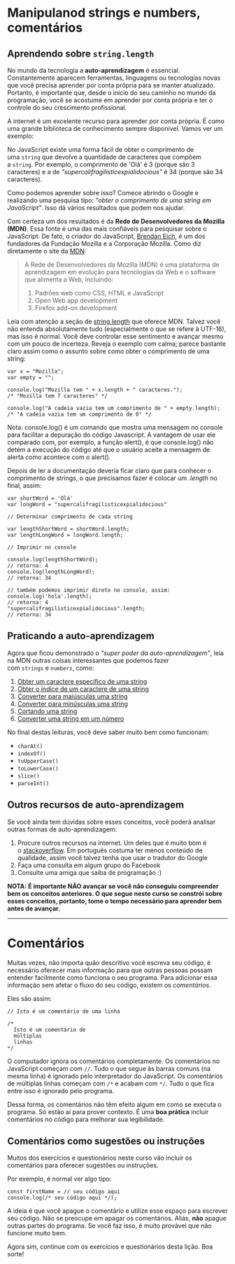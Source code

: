 # Manipulanod strings e numbers, comentários
## **Aprendendo sobre `string.length`**

No mundo da tecnologia a **auto-aprendizagem** é essencial. Constantemente aparecem ferramentas, linguagens ou tecnologias novas que você precisa aprender por conta própria para se manter atualizado. Portanto, é importante que, desde o início do seu caminho no mundo da programação, você se acostume em aprender por conta própria e ter o controle do seu crescimento profissional.

A internet é um excelente recurso para aprender por conta própria. É como uma grande biblioteca de conhecimento sempre disponível. Vamos ver um exemplo:

No JavaScript existe uma forma fácil de obter o comprimento de uma `string` que devolve a quantidade de caracteres que compõem a `string`. Por exemplo, o comprimento de 'Olá' é 3 (porque são 3 caracteres) e a de *"supercalifragilisticexpialidocious"* é 34 (porque são 34 caracteres).

Como podemos aprender sobre isso? Comece abrindo o Google e realizando uma pesquisa tipo: *"obter o comprimento de uma string em JavaScript"*. Isso dá vários resultados que podem nos ajudar.

Com certeza um dos resultados é da **Rede de Desenvolvedores da Mozilla (MDN)**. Essa fonte é uma das mais confiáveis para pesquisar sobre o JavaScript. De fato, o criador do JavaScript, [Brendan Eich](https://en.wikipedia.org/wiki/Brendan_Eich), é um dos fundadores da Fundação Mozilla e a Corporação Mozilla. Como diz diretamente o site da [MDN](https://developer.mozilla.org/pt-BR/docs/MDN/About):

> A Rede de Desenvolvedores da Mozilla (MDN) é uma plataforma de aprendizagem em evolução para tecnologias da Web e o software que alimenta a Web, incluindo:
> 
> 1. Padrões web como CSS, HTML e JavaScript
> 2. Open Web app development
> 3. Firefox add-on development

Leia com atenção a seção de [string.length](https://developer.mozilla.org/pt-BR/docs/Web/JavaScript/Reference/Global_Objects/String/length) que oferece MDN. Talvez você não entenda absolutamente tudo (especialmente o que se refere à UTF-16), mas isso é normal. Você deve controlar esse sentimento e avançar mesmo com um pouco de incerteza. Reveja o exemplo com calma; parece bastante claro assim como o assunto sobre como obter o comprimento de uma string:

```
var x = "Mozilla";
var empty = "";

console.log("Mozilla tem " + x.length + " caracteres.");
/* "Mozilla tem 7 caracteres" */

console.log("A cadeia vazia tem um comprimento de " + empty.length);
/* "A cadeia vazia tem um comprimento de 0" */

```

Nota: console.log() é um comando que mostra uma mensagem no console para facilitar a depuração do código Javascript. A vantagem de usar ele comparado com, por exemplo, a função alert(), é que console.log() não detém a execução do código até que o usuário aceite a mensagem de alerta como acontece com o alert().

Depois de ler a documentação deveria ficar claro que para conhecer o comprimento de strings, o que precisamos fazer é colocar um *.length* no final, assim:

```
var shortWord = 'Olá'
var longWord = "supercalifragilisticexpialidocious"

// Determinar comprimento de cada string

var lengthShortWord = shortWord.length;
var lengthLongWord = longWord.length;

// Imprimir no console

console.log(lengthShortWord);
// retorna: 4
console.log(lengthLongWord);
// retorna: 34

// também podemos imprimir direto no console, assim:
console.log('hola'.length);
// retorna: 4
"supercalifragilisticexpialidocious".length;
// retorna: 34

```

## **Praticando a auto-aprendizagem**

Agora que ficou demonstrado o *"super poder da auto-aprendizagem"*, leia na MDN outras coisas interessantes que podemos fazer com `strings` e `numbers`, como:

1. [Obter um caractere específico de uma string](https://developer.mozilla.org/pt-BR/docs/Web/JavaScript/Reference/Global_Objects/String/charAt)
2. [Obter o índice de um caractere de uma string](https://developer.mozilla.org/pt-BR/docs/Web/JavaScript/Reference/Global_Objects/String/indexOf)
3. [Converter para maiúsculas uma string](https://developer.mozilla.org/pt-BR/docs/Web/JavaScript/Reference/Global_Objects/String/toUpperCase)
4. [Converter para minúsculas uma string](https://developer.mozilla.org/pt-BR/docs/Web/JavaScript/Reference/Global_Objects/String/toLowerCase)
5. [Cortando uma string](https://developer.mozilla.org/pt-BR/docs/Web/JavaScript/Reference/Global_Objects/String/slice)
6. [Converter uma string em um número](https://developer.mozilla.org/pt-BR/docs/Web/JavaScript/Reference/Global_Objects/parseInt)

No final destas leituras, você deve saber muito bem como funcionam:

- `charAt()`
- `indexOf()`
- `toUpperCase()`
- `toLowerCase()`
- `slice()`
- `parseInt()`

## **Outros recursos de auto-aprendizagem**

Se você ainda tem dúvidas sobre esses conceitos, você poderá analisar outras formas de auto-aprendizagem:

1. Procure outros recursos na internet. Um deles que é muito bom é o [stackoverflow](https://es.stackoverflow.com/). Em português costuma ter menos conteúdo de qualidade, assim você talvez tenha que usar o tradutor do Google
2. Faça uma consulta em algum grupo do Facebook
3. Consulte uma amiga que saiba de programação :)

**NOTA: É importante NÃO avançar se você não conseguiu compreender bem os conceitos anteriores. O que segue neste curso se constrói sobre esses conceitos, portanto, tome o tempo necessário para aprender bem antes de avançar.**

---

# Comentários

Muitas vezes, não importa quão descritivo você escreva seu código, é necessário oferecer mais informação para que outras pessoas possam entender facilmente como funciona o seu programa. Para adicionar essa informação sem afetar o fluxo do seu código, existem os *comentários*.

Eles são assim:

```
// Isto é um comentário de uma linha

/*
  Isto é um comentário de
  múltiplas
  linhas
*/

```

O computador ignora os comentários completamente. Os comentários no JavaScript começam com `//`. Tudo o que segue às barras comuns (na mesma linha) é ignorado pelo interpretador do JavaScript. Os comentários de múltiplas linhas começam com `/*` e acabam com `*/`. Tudo o que fica entre isso é ignorado pelo programa.

Dessa forma, os comentários não têm efeito algum em como se executa o programa. Só estão aí para prover contexto. É uma **boa prática** incluir comentários no código para melhorar sua legibilidade.

## **Comentários como sugestões ou instruções**

Muitos dos exercícios e questionários neste curso vão incluir os comentários para oferecer sugestões ou instruções.

Por exemplo, é normal ver algo tipo:

```
const firstName = // seu código aqui
console.log(/* seu código aqui */);

```

A ideia é que você apague o comentário e utilize esse espaço para escrever seu código. Não se preocupe em apagar os comentários. Aliás, **não** apague outras partes do programa. Se você faz isso, é muito provável que não funcione muito bem.

Agora sim, continue com os exercícios e questionários desta lição. Boa sorte!